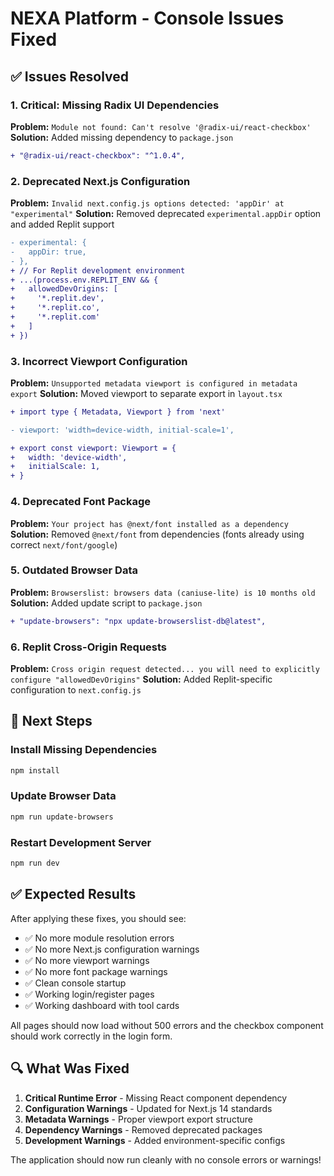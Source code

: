 # NEXA Platform - Console Issues Fixed

## ✅ **Issues Resolved**

### **1. Critical: Missing Radix UI Dependencies**
**Problem:** `Module not found: Can't resolve '@radix-ui/react-checkbox'`
**Solution:** Added missing dependency to `package.json`
```diff
+ "@radix-ui/react-checkbox": "^1.0.4",
```

### **2. Deprecated Next.js Configuration**
**Problem:** `Invalid next.config.js options detected: 'appDir' at "experimental"`
**Solution:** Removed deprecated `experimental.appDir` option and added Replit support
```diff
- experimental: {
-   appDir: true,
- },
+ // For Replit development environment
+ ...(process.env.REPLIT_ENV && {
+   allowedDevOrigins: [
+     '*.replit.dev',
+     '*.replit.co', 
+     '*.replit.com'
+   ]
+ })
```

### **3. Incorrect Viewport Configuration**
**Problem:** `Unsupported metadata viewport is configured in metadata export`
**Solution:** Moved viewport to separate export in `layout.tsx`
```diff
+ import type { Metadata, Viewport } from 'next'

- viewport: 'width=device-width, initial-scale=1',

+ export const viewport: Viewport = {
+   width: 'device-width',
+   initialScale: 1,
+ }
```

### **4. Deprecated Font Package**
**Problem:** `Your project has @next/font installed as a dependency`
**Solution:** Removed `@next/font` from dependencies (fonts already using correct `next/font/google`)

### **5. Outdated Browser Data**
**Problem:** `Browserslist: browsers data (caniuse-lite) is 10 months old`
**Solution:** Added update script to `package.json`
```diff
+ "update-browsers": "npx update-browserslist-db@latest",
```

### **6. Replit Cross-Origin Requests**
**Problem:** `Cross origin request detected... you will need to explicitly configure "allowedDevOrigins"`
**Solution:** Added Replit-specific configuration to `next.config.js`

## 🚀 **Next Steps**

### **Install Missing Dependencies**
```bash
npm install
```

### **Update Browser Data** 
```bash
npm run update-browsers
```

### **Restart Development Server**
```bash
npm run dev
```

## ✅ **Expected Results**

After applying these fixes, you should see:
- ✅ No more module resolution errors
- ✅ No more Next.js configuration warnings  
- ✅ No more viewport warnings
- ✅ No more font package warnings
- ✅ Clean console startup
- ✅ Working login/register pages
- ✅ Working dashboard with tool cards

All pages should now load without 500 errors and the checkbox component should work correctly in the login form.

## 🔍 **What Was Fixed**

1. **Critical Runtime Error** - Missing React component dependency
2. **Configuration Warnings** - Updated for Next.js 14 standards
3. **Metadata Warnings** - Proper viewport export structure  
4. **Dependency Warnings** - Removed deprecated packages
5. **Development Warnings** - Added environment-specific configs

The application should now run cleanly with no console errors or warnings!


